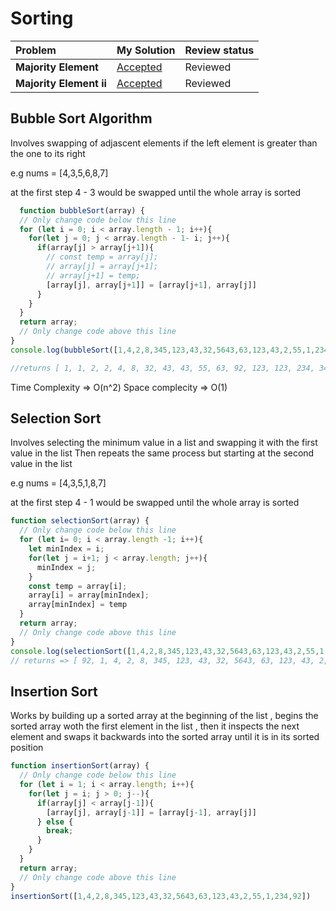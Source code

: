 # Sorting
| Problem | My Solution | Review status |
| :-- | :-- | :-- |
| **Majority Element** | [Accepted](Sorting/majority-element) | Reviewed |
| **Majority Element ii** | [Accepted](Sorting/majority-element) | Reviewed |

## Bubble Sort Algorithm

Involves swapping of adjascent elements if the left element is greater than the one to its right 

e.g
nums = [4,3,5,6,8,7]

at the first step 4 - 3 would be swapped 
until the whole array is sorted 

```javascript
  function bubbleSort(array) {
  // Only change code below this line
  for (let i = 0; i < array.length - 1; i++){
    for(let j = 0; j < array.length - 1- i; j++){
      if(array[j] > array[j+1]){
        // const temp = array[j];
        // array[j] = array[j+1];
        // array[j+1] = temp;
        [array[j], array[j+1]] = [array[j+1], array[j]]
      }
    }
  }
  return array;
  // Only change code above this line
}
console.log(bubbleSort([1,4,2,8,345,123,43,32,5643,63,123,43,2,55,1,234,92]))

//returns [ 1, 1, 2, 2, 4, 8, 32, 43, 43, 55, 63, 92, 123, 123, 234, 345, 5643 ]

```
Time Complexity => O(n^2)
Space complecity => O(1)

## Selection Sort

Involves selecting the minimum value in a list and swapping it with the first value in the list Then repeats the same process but starting at the second value in the list

e.g
nums = [4,3,5,1,8,7]

at the first step 4 - 1 would be swapped 
until the whole array is sorted 

```javascript
function selectionSort(array) {
  // Only change code below this line
  for (let i= 0; i < array.length -1; i++){
    let minIndex = i;
    for(let j = i+1; j < array.length; j++){
      minIndex = j;
    }
    const temp = array[i];
    array[i] = array[minIndex]; 
    array[minIndex] = temp
  }
  return array;
  // Only change code above this line
}
console.log(selectionSort([1,4,2,8,345,123,43,32,5643,63,123,43,2,55,1,234,92]))
// returns => [ 92, 1, 4, 2, 8, 345, 123, 43, 32, 5643, 63, 123, 43, 2, 55, 1, 234 ]
```

## Insertion Sort

Works by building up a sorted array at the beginning of the list , begins the sorted array woth the first element in the list , then it inspects the next element and swaps it backwards into the sorted array  until it is in its sorted position

```javascript
function insertionSort(array) {
  // Only change code below this line
  for (let i = 1; i < array.length; i++){
    for(let j = i; j > 0; j--){
      if(array[j] < array[j-1]){
        [array[j], array[j-1]] = [array[j-1], array[j]]
      } else {
        break;
      }
    }
  }
  return array;
  // Only change code above this line
}
insertionSort([1,4,2,8,345,123,43,32,5643,63,123,43,2,55,1,234,92])
```
